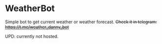 # WeatherBot
Simple bot to get current weather or weather forecast. ~~Check it in telegram: https://t.me/weather_danny_bot~~

UPD: currently not hosted.
